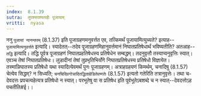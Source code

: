 ```yaml
---
index:  8.1.39
sutra:  तुपश्यपश्यताहैः पूजायाम्
vritti:  nyasa
---
```


ननु `पूजायां नानन्तरम्` (8.1.37) इति पूजाग्रहणमनुवर्त्तत एव, तत्किमर्थं पूजायामित्युच्यते? इत्याह--`पूजायामित्यनुवर्त्तते` इत्यादि। स्यादेतत्--तदेव पूजाग्रहणमिहानुवर्त्तमानं निघातप्रतिषेधार्थं भविष्यतीति? अतआह--`तद्धि` इत्यादि। तद्धि पूर्वत्र पूजाग्रहणं निघातप्रहतिषेधस्य प्रतिषेधेन सम्बद्धम्। तदनुवृत्तौ तस्याप्यनुवृत्तिः स्यात्। एवञ्च तेषां निघातप्रतिषेधः। लुडादीनां तेषां तुप्रभृतिभिर्योगे निघातप्रतिषेधस्य प्रतिषेधो विज्ञायेत। तस्मान्निघातस्य प्रतिषेधो यथा स्यादित्येवमर्थं पुनः पूजाग्रहणम्। अत्राहग्रहयणं किमर्थम्, चनादिषु (8.1.57) चेत्येव सिद्धम्? न सिध्यति; `चनचिदिवगोत्रादितद्धिताम्रेडितेवष्गतेः` (8.1.57) इत्यतो गतेरिति तत्रानुवृत्तेः। तथा च-देवदत्तः प्रपचत्यहेत्यत्र प्रतिषेधो न स्यात्। परभूतेषु वा स प्रतिषेध इति पूर्वभूतेऽबशब्दे च न स्यात्--देवदत्तोऽह पचतीति#ई।।

